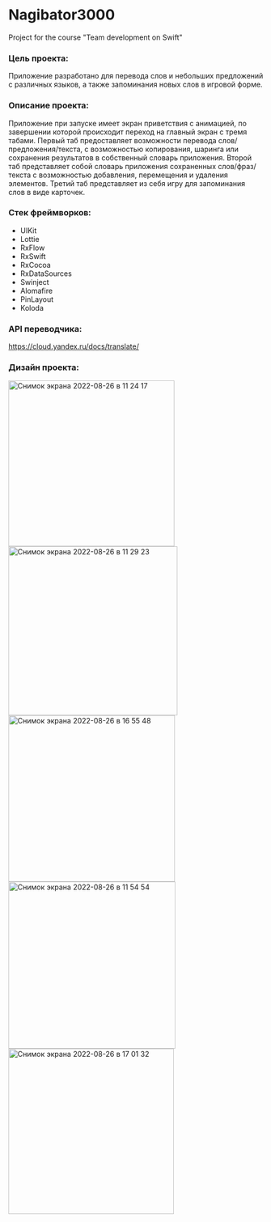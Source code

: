# Nagibator3000
Project for the course "Team development on Swift"

### Цель проекта:
Приложение разработано для перевода слов и небольших предложений с различных языков, а также запоминания новых слов в игровой форме.

### Описание проекта:
Приложение при запуске имеет экран приветствия с анимацией, по завершении которой происходит переход на главный экран с тремя табами. Первый таб предоставляет возможности перевода слов/предложения/текста, с возможностью копирования, шаринга или сохранения результатов в собственный словарь приложения. Второй таб представляет собой словарь приложения сохраненных слов/фраз/текста с возможностью добавления, перемещения и удаления элементов. Третий таб представляет из себя игру для запоминания слов в виде карточек.

### Стек фреймворков:
- UIKit
- Lottie
- RxFlow
- RxSwift
- RxCocoa
- RxDataSources
- Swinject
- Alomafire
- PinLayout
- Koloda

### API переводчика:
https://cloud.yandex.ru/docs/translate/

### Дизайн проекта:
<img width="328" alt="Снимок экрана 2022-08-26 в 11 24 17" src="https://user-images.githubusercontent.com/77745444/187147523-99faca75-f7cb-40aa-b4ba-70fd7d675e4d.png">

<img width="334" alt="Снимок экрана 2022-08-26 в 11 29 23" src="https://user-images.githubusercontent.com/77745444/187147575-23d7fb4c-6cab-49b9-a34f-d3e0c06bc4e5.png">

<img width="329" alt="Снимок экрана 2022-08-26 в 16 55 48" src="https://user-images.githubusercontent.com/77745444/187147672-848b3eb7-5e27-4b21-9ef8-07cffdf3426e.png">

<img width="330" alt="Снимок экрана 2022-08-26 в 11 54 54" src="https://user-images.githubusercontent.com/77745444/187147631-0d7d140c-9de9-4284-b5ad-bcf8594eb211.png">

<img width="327" alt="Снимок экрана 2022-08-26 в 17 01 32" src="https://user-images.githubusercontent.com/77745444/187147693-8566872f-4c17-4dd7-8a90-f617cb51703e.png">
